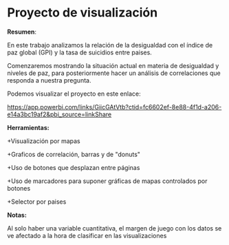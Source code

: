 # Proyecto de visualización

**Resumen**:

En este trabajo analizamos la relación de la desigualdad con el índice de paz global (GPI) y la tasa de suicidios entre paises.

Comenzaremos mostrando la situación actual en materia de desigualdad y niveles de paz, para posteriormente hacer un análisis de correlaciones que responda a nuestra pregunta.

Podemos visualizar el proyecto en este enlace:

<https://app.powerbi.com/links/GiicGAtVtb?ctid=fc6602ef-8e88-4f1d-a206-e14a3bc19af2&pbi_source=linkShare>

**Herramientas:**

+Visualización por mapas

+Graficos de correlación, barras y de "donuts"

+Uso de botones que desplazan entre páginas

+Uso de marcadores para suponer gráficas de mapas controlados por botones

+Selector por paises

**Notas:**

Al solo haber una variable cuantitativa, el margen de juego con los datos se ve afectado a la hora de clasificar en las visualizaciones